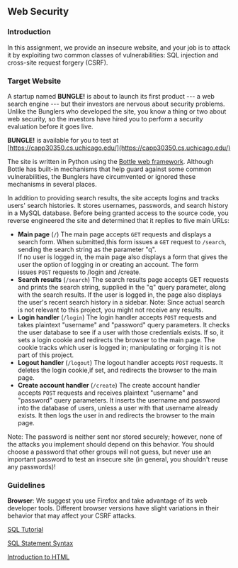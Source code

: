 ## Web Security

### Introduction

In this assignment, we provide an insecure website, and your job is to
attack it by exploiting two common classes of vulnerabilities: SQL
injection and cross-site request forgery (CSRF). 

### Target Website

A startup named **BUNGLE!** is about to launch its first product --- a
web search engine --- but their investors are nervous about security
problems. Unlike the Bunglers who developed the site, you know a thing
or two about web security, so the investors have hired you to perform a
security evaluation before it goes live.

**BUNGLE!** is available for you to test at
[https://capp30350.cs.uchicago.edu/](https://capp30350.cs.uchicago.edu/)

The site is written in Python using the [Bottle web
framework](https://bottlepy.org/). Although Bottle has built-in
mechanisms that help guard against some common vulnerabilities, the
Bunglers have circumvented or ignored these mechanisms in several
places.

In addition to providing search results, the site accepts logins and
tracks users' search histories. It stores usernames, passwords, and
search history in a MySQL database. Before being granted access to the
source code, you reverse engineered the site and determined that it
replies to five main URLs:

-   **Main page** (`/`) The main page accepts `GET` requests and
    displays a search form. When submitted,this form issues
    a `GET` request to `/search`, sending the search string as the
    parameter "q".\
    If no user is logged in, the main page also displays a form that
    gives the user the option of logging in or creating an account. The
    form issues `POST` requests to /login and /create.
-   **Search results** (`/search`) The search results page accepts GET
    requests and prints the search string, supplied in the "q" query
    parameter, along with the search results. If the user is logged in,
    the page also displays the user's recent search history in a
    sidebar. Note: Since actual search is not relevant to this project,
    you might not receive any results.
-   **Login handler** (`/login`) The login handler
    accepts `POST` requests and takes plaintext "username" and
    "password" query parameters. It checks the user database to see if a
    user with those credentials exists. If so, it sets a login cookie
    and redirects the browser to the main page. The cookie tracks which
    user is logged in; manipulating or forging it is not part of this
    project.
-   **Logout handler** (`/logout`) The logout handler
    accepts `POST` requests. It deletes the login cookie,if set, and
    redirects the browser to the main page.
-   **Create account handler** (`/create`) The create account handler
    accepts `POST` requests and receives plaintext "username" and
    "password" query parameters. It inserts the username and password
    into the database of users, unless a user with that username already
    exists. It then logs the user in and redirects the browser to the
    main page.

Note: The password is neither sent nor stored securely; however, none of
the attacks you implement should depend on this behavior. You should
choose a password that other groups will not guess, but never use an
important password to test an insecure site (in general, you shouldn't
reuse any passwords)!

### Guidelines

**Browser**: We suggest you use Firefox and take advantage of its web
developer tools. Different browser versions have slight variations in
their behavior that may affect your CSRF attacks. 

[SQL Tutorial](http://sqlzoo.net/wiki/SQL_Tutorial)

[SQL Statement
Syntax](https://dev.mysql.com/doc/refman/5.6/en/sql-syntax.html)

[Introduction to
HTML](https://developer.mozilla.org/en-US/docs/Web/Guide/HTML/Introduction)
